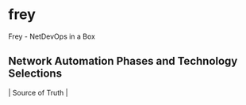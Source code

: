 # frey
Frey - NetDevOps in a Box

## Network Automation Phases and Technology Selections
| Source of Truth | 

